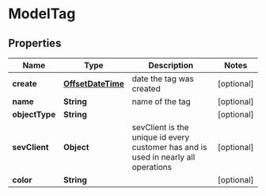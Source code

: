 # ModelTag

## Properties
Name | Type | Description | Notes
------------ | ------------- | ------------- | -------------
**create** | [**OffsetDateTime**](OffsetDateTime.md) | date the tag was created |  [optional]
**name** | **String** | name of the tag |  [optional]
**objectType** | **String** |  |  [optional]
**sevClient** | **Object** | sevClient is the unique id every customer has and is used in nearly all operations |  [optional]
**color** | **String** |  |  [optional]
